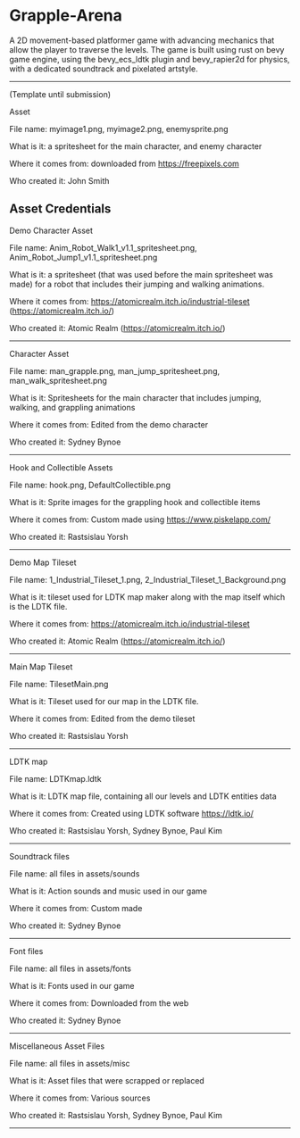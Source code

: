 # Grapple-Arena
A 2D movement-based platformer game with advancing mechanics that allow the player to traverse the levels.
The game is built using rust on bevy game engine, using the bevy_ecs_ldtk plugin and bevy_rapier2d for physics, with a dedicated soundtrack and pixelated artstyle.

---------------------------------------------------------------------------------------


(Template until submission)


Asset

File name: myimage1.png, myimage2.png, enemysprite.png

What is it: a spritesheet for the main character, and enemy character

Where it comes from: downloaded from https://freepixels.com

Who created it: John Smith


Asset Credentials
---------------------------------------------------------------------------------------


Demo Character Asset

File name: Anim_Robot_Walk1_v1.1_spritesheet.png, Anim_Robot_Jump1_v1.1_spritesheet.png

What is it: a spritesheet (that was used before the main spritesheet was made) for a robot that includes their jumping and walking animations.

Where it comes from: https://atomicrealm.itch.io/industrial-tileset (https://atomicrealm.itch.io/)

Who created it: Atomic Realm (https://atomicrealm.itch.io/)

---------------------------------------------------------------------------------------

Character Asset

File name: man_grapple.png, man_jump_spritesheet.png, man_walk_spritesheet.png

What is it: Spritesheets for the main character that includes jumping, walking, and grappling animations

Where it comes from: Edited from the demo character

Who created it: Sydney Bynoe

---------------------------------------------------------------------------------------

Hook and Collectible Assets

File name: hook.png, DefaultCollectible.png

What is it: Sprite images for the grappling hook and collectible items

Where it comes from: Custom made using https://www.piskelapp.com/

Who created it: Rastsislau Yorsh

---------------------------------------------------------------------------------------

Demo Map Tileset

File name: 1_Industrial_Tileset_1.png, 2_Industrial_Tileset_1_Background.png

What is it: tileset used for LDTK map maker along with the map itself which is the LDTK file.

Where it comes from: https://atomicrealm.itch.io/industrial-tileset

Who created it: Atomic Realm (https://atomicrealm.itch.io/)

---------------------------------------------------------------------------------------

Main Map Tileset

File name: TilesetMain.png

What is it: Tileset used for our map in the LDTK file.

Where it comes from: Edited from the demo tileset

Who created it: Rastsislau Yorsh

---------------------------------------------------------------------------------------

LDTK map 

File name: LDTKmap.ldtk

What is it: LDTK map file, containing all our levels and LDTK entities data

Where it comes from: Created using LDTK software https://ldtk.io/

Who created it: Rastsislau Yorsh, Sydney Bynoe, Paul Kim

---------------------------------------------------------------------------------------

Soundtrack files

File name: all files in assets/sounds

What is it: Action sounds and music used in our game

Where it comes from: Custom made

Who created it: Sydney Bynoe

---------------------------------------------------------------------------------------

Font files

File name: all files in assets/fonts

What is it: Fonts used in our game 

Where it comes from: Downloaded from the web

Who created it: Sydney Bynoe

---------------------------------------------------------------------------------------

Miscellaneous Asset Files

File name: all files in assets/misc

What is it: Asset files that were scrapped or replaced

Where it comes from: Various sources

Who created it: Rastsislau Yorsh, Sydney Bynoe, Paul Kim

---------------------------------------------------------------------------------------


